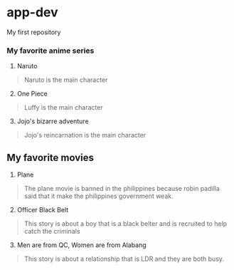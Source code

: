 # app-dev
My first repository

### My favorite anime series
1. Naruto
> Naruto is the main character
2. One Piece
> Luffy is the main character
3. Jojo's bizarre adventure
> Jojo's reincarnation is the main character

## My favorite movies
1. Plane
> The plane movie is banned in the philippines because robin padilla said that it make the philippines government weak.
2. Officer Black Belt
> This story is about a boy that is a black belter and is recruited to help catch the criminals
3. Men are from QC, Women are from Alabang
> This story is about a relationship that is LDR and they are both busy.
